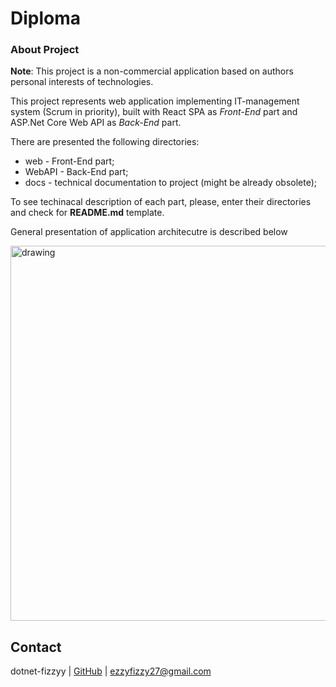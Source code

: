 # Diploma

### About Project

**Note**: This project is a non-commercial application based on authors personal interests of technologies.

This project represents web application implementing IT-management system (Scrum in priority), built with React SPA as _Front-End_ part and ASP.Net Core Web API as _Back-End_ part.

There are presented the following directories:
- web - Front-End part;
- WebAPI - Back-End part;
- docs - technical documentation to project (might be already obsolete);

To see techinacal description of each part, please, enter their directories and check for **README.md** template.

General presentation of application architecutre is described below


<img src="https://res.cloudinary.com/djlynoeio/image/upload/v1653733538/diploma/DiplomaGeneralScheme.png" alt="drawing" width="900" height="600" />

## Contact

dotnet-fizzyy | [GitHub](https://github.com/dotnet-fizzyy) | ezzyfizzy27@gmail.com